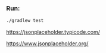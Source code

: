 
### Run:
```sh
./gradlew test
```


https://jsonplaceholder.typicode.com/

https://www.jsonplaceholder.org/